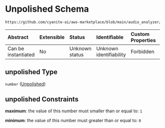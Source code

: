 # Unpolished Schema

```txt
https://github.com/cyanite-ai/aws-marketplace/blob/main/audio_analyzer/schemes/marketplace_v1/schema/TaggingV8.schema.json#/$defs/CharacterScoresV1/properties/unpolished
```



| Abstract            | Extensible | Status         | Identifiable            | Custom Properties | Additional Properties | Access Restrictions | Defined In                                                                     |
| :------------------ | :--------- | :------------- | :---------------------- | :---------------- | :-------------------- | :------------------ | :----------------------------------------------------------------------------- |
| Can be instantiated | No         | Unknown status | Unknown identifiability | Forbidden         | Allowed               | none                | [TaggingV8.schema.json\*](../out/TaggingV8.schema.json "open original schema") |

## unpolished Type

`number` ([Unpolished](taggingv8-defs-characterscoresv1-properties-unpolished.md))

## unpolished Constraints

**maximum**: the value of this number must smaller than or equal to: `1`

**minimum**: the value of this number must greater than or equal to: `0`

